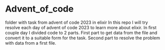 # Advent_of_code
folder with task from advent of code 2023 in elixir
 In this repo I will try resolve each day of advent of code 2023 to learn more about elixir.
In first couple day I divided code to 2 parts. First part to get data from the file and convert it to a suitable form for the task. Second part to resolve the problem with data from a first file.
 
 
